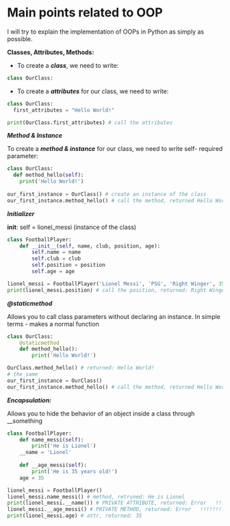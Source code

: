 # Main points related to OOP

I will try to explain the implementation of OOPs in Python as simply as possible.

**Classes, Attributes, Methods:**
 
- To create a ***class***, we need to write:
```python
class OurClass:
```

- To create a ***attributes*** for our class, we need to write:
```python
class OurClass:
  first_attributes = "Hello World!"

print(OurClass.first_attributes) # call the attributes
```

***Method & Instance*** 

To create a ***method & instance*** for our class, we need to write self- required parameter:
```python
class OurClass:
  def method_hello(self):
    print('Hello World!')
    
our_first_instance = OurClass() # create an instance of the class
our_first_instance.method_hello() # call the method, returned Hello World!
```

***Initializer*** 

__init__: self = lionel_messi (instance of the class) 
```python
class FootballPlayer:
    def __init__(self, name, club, position, age):
        self.name = name
        self.club = club
        self.position = position
        self.age = age

lionel_messi = FootballPlayer('Lionel Messi', 'PSG', 'Right Winger', 35)
print(lionel_messi.position) # call the position, returned: Right Winger
```

***@staticmethod*** 

Allows you to call class parameters without declaring an instance. In simple terms - makes a normal function
```python
class OurClass:
    @staticmethod
    def method_hello():
        print('Hello World!')

OurClass.method_hello() # returned: Hello World!
# the same
our_first_instance = OurClass() 
our_first_instance.method_hello() # call the method, returned Hello World!
```

***Encapsulation:***

Allows you to hide the behavior of an object inside a class through __something
```python
class FootballPlayer:
    def name_messi(self):
        print('He is Lionel')
    __name = 'Lionel'
    
    def __age_messi(self):
        print('He is 35 years old!')
    age = 35

lionel_messi = FootballPlayer()
lionel_messi.name_messi() # method, retruned: He is Lionel
print(lionel_messi.__name()) # PRIVATE ATTRIBUTE, returned: Error   !!!!!!!!!!!!
lionel_messi.__age_messi() # PRIVATE METHOD, returned: Error   !!!!!!!!!!!!
print(lionel_messi.age) # attr, returned: 35
```
